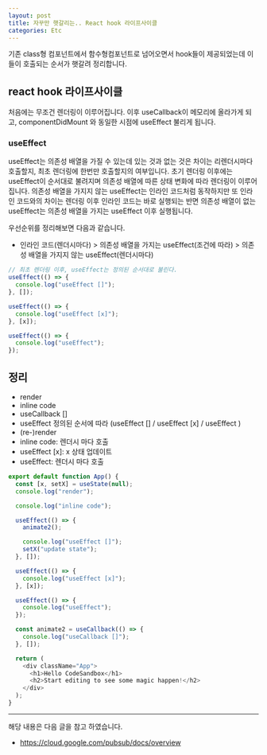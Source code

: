 ```yaml
---
layout: post
title: 자꾸만 햇갈리는.. React hook 라이프사이클
categories: Etc
---
```


기존 class형 컴포넌트에서 함수형컴포넌트로 넘어오면서 hook들이 제공되었는데 이들이 호출되는 순서가 햇갈려 정리합니다.

## react hook 라이프사이클

처음에는 무조건 렌더링이 이루어집니다. 이후 useCallback이 메모리에 올라가게 되고, componentDidMount 와 동일한 시점에 useEffect 불리게 됩니다.

### useEffect

useEffect는 의존성 배열을 가질 수 있는데 있는 것과 없는 것은 차이는 리렌더시마다 호출할지, 최초 렌더링에 한번만 호출할지의 여부입니다. 초기 렌더링 이후에는 useEffect이 순서대로 불려지며 의존성 배열에 따른 상태 변화에 따라 렌더링이 이루어집니다. 의존성 배열을 가지지 않는 useEffect는 인라인 코드처럼 동작하지만 또 인라인 코드와의 차이는 렌더링 이후 인라인 코드는 바로 실행되는 반면 의존성 배열이 없는 useEffect는 의존성 배열을 가지는 useEffect 이후 실행됩니다.

우선순위를 정리해보면 다음과 같습니다.

- 인라인 코드(렌더시마다) > 의존성 배열을 가지는 useEffect(조건에 따라) > 의존성 배열을 가지지 않는 useEffect(렌더시마다)

```js
// 최초 렌더링 이후, useEffect는 정의된 순서대로 불린다.
useEffect(() => {
  console.log("useEffect []");
}, []);

useEffect(() => {
  console.log("useEffect [x]");
}, [x]);

useEffect(() => {
  console.log("useEffect");
});
```

## 정리

- render
- inline code
- useCallback []
- useEffect 정의된 순서에 따라 (useEffect [] / useEffect [x] / useEffect )
- (re-)render
- inline code: 렌더시 마다 호출
- useEffect [x]: x 상태 업데이트
- useEffect: 렌더시 마다 호출

```js
export default function App() {
  const [x, setX] = useState(null);
  console.log("render");

  console.log("inline code");

  useEffect(() => {
    animate2();

    console.log("useEffect []");
    setX("update state");
  }, []);

  useEffect(() => {
    console.log("useEffect [x]");
  }, [x]);

  useEffect(() => {
    console.log("useEffect");
  });

  const animate2 = useCallback(() => {
    console.log("useCallback []");
  }, []);

  return (
    <div className="App">
      <h1>Hello CodeSandbox</h1>
      <h2>Start editing to see some magic happen!</h2>
    </div>
  );
}
```

---

해당 내용은 다음 글을 참고 하였습니다.

- https://cloud.google.com/pubsub/docs/overview
